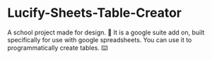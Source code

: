 # Lucify-Sheets-Table-Creator
A school project made for design. 🏫 It is a google suite add on, built specifically for use with google spreadsheets. You can use it to programmatically create tables. ⌨️
